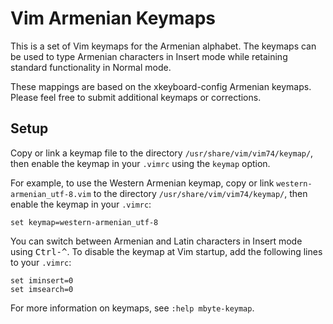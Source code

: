 # Vim Armenian Keymaps

This is a set of Vim keymaps for the Armenian alphabet. The keymaps can be used
to type Armenian characters in Insert mode while retaining standard
functionality in Normal mode.

These mappings are based on the xkeyboard-config Armenian keymaps. Please feel
free to submit additional keymaps or corrections.

## Setup

Copy or link a keymap file to the directory `/usr/share/vim/vim74/keymap/`,
then enable the keymap in your `.vimrc` using the `keymap` option.

For example, to use the Western Armenian keymap, copy or link
`western-armenian_utf-8.vim` to the directory `/usr/share/vim/vim74/keymap/`,
then enable the keymap in your `.vimrc`:

```vim
set keymap=western-armenian_utf-8
```

You can switch between Armenian and Latin characters in Insert mode using
<kbd>Ctrl-^</kbd>. To disable the keymap at Vim startup, add the following
lines to your `.vimrc`:

```vim
set iminsert=0
set imsearch=0
```

For more information on keymaps, see `:help mbyte-keymap`.
